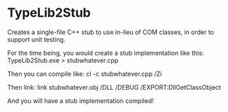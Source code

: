 # TypeLib2Stub
Creates a single-file C++ stub to use in-lieu of COM classes, in order to support unit testing.

For the time being, you would create a stub implementation like this:
  TypeLib2Stub.exe <path-to-the-typelib-or-dll> > stubwhatever.cpp

Then you can compile like:
  cl -c stubwhatever.cpp /Zi

Then link:
  link stubwhatever.obj /DLL /DEBUG /EXPORT:DllGetClassObject

And you will have a stub implementation compiled!
